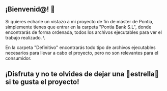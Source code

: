 ## ¡Bienvenid@! 👋

Si quieres echarle un vistazo a mi proyecto de fin de máster de Pontia, simplemente tienes que entrar en la carpeta "Pontia Bank S.L", donde encontrarás de forma ordenada, todos los archivos ejecutables para ver el trabajo realizado. \

En la carpeta "Definitivo" encontrarás todo tipo de archivos ejecutables necesarios para llevar a cabo el proyecto, pero no son relevantes para el consumidor.

## ¡Disfruta y no te olvides de dejar una 🌟estrella🌟 si te gusta el proyecto!

<!--
**RaquelLopez1/RaquelLopez1** is a ✨ _special_ ✨ repository because its `README.md` (this file) appears on your GitHub profile.

Here are some ideas to get you started:

- 🔭 I’m currently working on ...
- 🌱 I’m currently learning ...
- 👯 I’m looking to collaborate on ...
- 🤔 I’m looking for help with ...
- 💬 Ask me about ...
- 📫 How to reach me: ...
- 😄 Pronouns: ...
- ⚡ Fun fact: ...
-->
